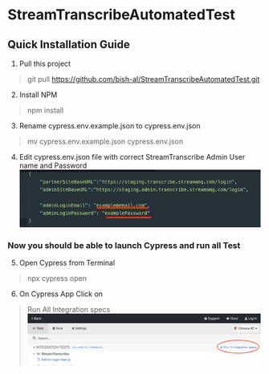 # StreamTranscribeAutomatedTest
 

## Quick Installation Guide
1. Pull this project
> git pull https://github.com/bish-al/StreamTranscribeAutomatedTest.git

2. Install NPM  
> npm install

3. Rename cypress.env.example.json to cypress.env.json
> mv cypress.env.example.json cypress.env.json

4. Edit cypress.env.json file with correct StreamTranscribe Admin User name and Password
![alt text](EditLoginDetails.png?raw=true)

### Now you should be able to launch Cypress and run all Test 
5. Open Cypress from Terminal  
> npx cypress open

6. On Cypress App Click on
> Run All Integration specs
![alt text](CypressRunAll.png?raw=true)
